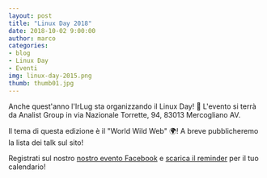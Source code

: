 ```yaml
---
layout: post
title: "Linux Day 2018"
date: 2018-10-02 9:00:00
author: marco
categories:
- blog
- Linux Day
- Eventi
img: linux-day-2015.png
thumb: thumb01.jpg
---
```


Anche quest'anno l'IrLug sta organizzando il Linux Day! 🐧 L'evento si terrà da Analist Group in via Nazionale Torrette, 94, 83013 Mercogliano AV.

Il tema di questa edizione è il "World Wild Web" 🌍! A breve pubblicheremo la lista dei talk sul sito!

Registrati sul nostro [nostro evento Facebook](https://www.facebook.com/events/289010225158179/) e [scarica il reminder](https://irlug.it/memo) per il tuo calendario!
